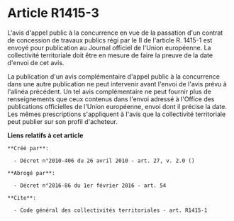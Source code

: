 # Article R1415-3

L'avis d'appel public à la concurrence en vue de la passation d'un contrat de concession de travaux publics régi par le II de
l'article R. 1415-1 est envoyé pour publication au Journal officiel de l'Union européenne. La collectivité territoriale doit
être en mesure de faire la preuve de la date d'envoi de cet avis. 

La publication d'un avis complémentaire d'appel public à la concurrence dans une autre publication ne peut intervenir avant
l'envoi de l'avis prévu à l'alinéa précédent. Un tel avis complémentaire ne peut fournir plus de renseignements que ceux
contenus dans l'envoi adressé à l'Office des publications officielles de l'Union européenne, envoi dont il précise la date.
Les mêmes prescriptions s'appliquent à l'avis que la collectivité territoriale peut publier sur son profil d'acheteur.

**Liens relatifs à cet article**

	**Créé par**:

	  - Décret n°2010-406 du 26 avril 2010 - art. 27, v. 2.0 ()

	**Abrogé par**:

	  - Décret n°2016-86 du 1er février 2016 - art. 54

	**Cite**:

	  - Code général des collectivités territoriales - art. R1415-1
